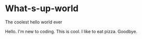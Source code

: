 # What-s-up-world
The coolest hello world ever

Hello. I'm new to coding. This is cool. 
I like to eat pizza.
Goodbye.
